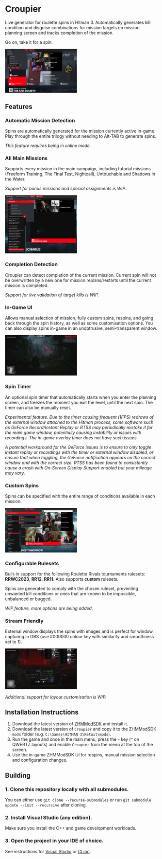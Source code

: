 # Croupier

Live generator for roulette spins in Hitman 3. Automatically generates kill condition and disguise combinations for mission targets on mission planning screen and tracks completion of the mission.

Go on, take it for a spin.

<img src="./images/croupier-ingame-sgail.jpg" title="Croupier in-game UI and external window." width="47%">

## Features

### Automatic Mission Detection

Spins are automatically generated for the mission currently active in-game. Play through the entire trilogy without needing to Alt-TAB to generate spins.

_This feature requires being in online mode._

### All Main Missions

Supports every mission in the main campaign, including tutorial missions (Freeform Training, The Final Test, Nightcall), Untouchable and Shadows in the Water.

_Support for bonus missions and special assignments is WIP._

<img src="./images/croupier-ingame-untouchable-mission-select.jpg" title="Mission selection list." width="47%">

### Completion Detection

Croupier can detect completion of the current mission. Current spin will not be overwritten by a new one for mission replans/restarts until the current mission is completed.

_Support for live validation of target kills is WIP._

### In-Game UI

Allows manual selection of mission, fully custom spins, respins, and going back through the spin history, as well as some customisation options. You can also display spins in-game in an unobtrusive, semi-transparent window.

<img src="./images/croupier-berlin-ingame.jpg" title="Unintrusive in-game spin display." width="47%">

### Spin Timer

An optional spin timer that automatically starts when you enter the planning screen, and freezes the moment you exit the level, until the next spin. The timer can also be manually reset.

_Experimental feature. Due to the timer causing frequent (1FPS) redraws of the external window attached to the Hitman process, some software such as GeForce Record/Instant Replay or RTSS may periodically mistake it for the main game window, potentially causing instability or issues with recordings. The in-game overlay timer does not have such issues._

_A potential workaround for the GeForce issues is to ensure to only toggle instant replay or recordings with the timer or external window disabled, or ensure that when toggling, the GeForce notification appears on the correct window and with the correct size. RTSS has been found to consistently cause a crash with On-Screen Display Support enabled but your mileage may vary._

### Custom Spins

Spins can be specified with the entire range of conditions available in each mission.

<img src="./images/croupier-ingame-sapienza-editspin.jpg" title="The external window." width="47%">

### Configurable Rulesets

Built-in support for the following Roulette Rivals tournaments rulesets: **RRWC2023**, **RR12**, **RR11**. Also supports **custom** rulesets.

Spins are generated to comply with the chosen ruleset, preventing unwanted kill conditions or ones that are known to be impossible, unbalanced or bugged.

_WIP feature, more options are being added._

### Stream Friendly

External window displays the spins with images and is perfect for window capturing in OBS (use #000000 colour key with similarity and smoothness set to 1).

<img src="./images/croupier-stream-overlay.png" title="Stream overlay in OBS." width="47%">

_Additional support for layout customisation is WIP._

## Installation Instructions

1. Download the latest version of [ZHMModSDK](https://github.com/OrfeasZ/ZHMModSDK/releases) and install it.
2. Download the latest version of `Croupier` and copy it to the ZHMModSDK `mods` folder (e.g. `C:\Games\HITMAN 3\Retail\mods`).
3. Run the game and once in the main menu, press the `~` key (`^` on QWERTZ layouts) and enable `Croupier` from the menu at the top of the screen.
4. Use the in-game ZHMModSDK UI for respins, manual mission selection and configuration changes.

## Building

### 1. Clone this repository locally with all submodules.

You can either use `git clone --recurse-submodules` or run `git submodule update --init --recursive` after cloning.

### 2. Install Visual Studio (any edition).

Make sure you install the C++ and game development workloads.

### 3. Open the project in your IDE of choice.

See instructions for [Visual Studio](https://github.com/OrfeasZ/ZHMModSDK/wiki/Setting-up-Visual-Studio-for-development) or [CLion](https://github.com/OrfeasZ/ZHMModSDK/wiki/Setting-up-CLion-for-development).
